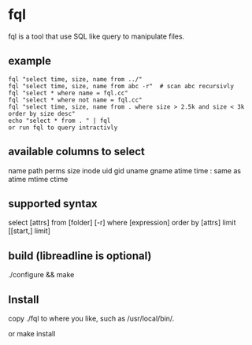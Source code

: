 fql
===
  fql is a tool that use SQL like query to manipulate files.

example
-------
    fql "select time, size, name from ../"
    fql "select time, size, name from abc -r"  # scan abc recursivly
    fql "select * where name = fql.cc"
    fql "select * where not name = fql.cc"
    fql "select time, size, name from . where size > 2.5k and size < 3k order by size desc"
    echo "select * from . " | fql
    or run fql to query intractivly

available columns to select
---------------------------
  name
  path
  perms
  size
  inode
  uid
  gid
  uname
  gname
  atime
  time : same as atime
  mtime
  ctime

supported syntax
----------------
  select [attrs]
  from [folder] [-r]
  where [expression]
  order by [attrs]
  limit [[start,] limit]

build (libreadline is optional)
-----
  ./configure && make

Install
-------
  copy ./fql to where you like, such as /usr/local/bin/.

  or make install
